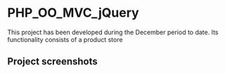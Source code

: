 # PHP_OO_MVC_jQuery

<p>This project has been developed during the December period to date. Its functionality consists of a product store<p>
  
 <h2> Project screenshots </h2>
 
 
